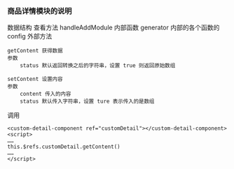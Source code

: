 ### 商品详情模块的说明
数据结构
    查看方法 handleAddModule 内部函数 generator 内部的各个函数的 config
外部方法

```
getContent 获得数据
参数
    status 默认返回转换之后的字符串，设置 true 则返回原始数组

setContent 设置内容
参数
    content 传入的内容
    status 默认传入字符串，设置 ture 表示传入的是数组
```

调用

```
<custom-detail-component ref="customDetail"></custom-detail-component>
<script>
……
this.$refs.customDetail.getContent()
……
</script>
```

